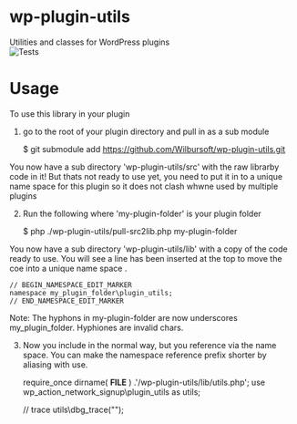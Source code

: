 # wp-plugin-utils
Utilities and classes for WordPress plugins \
![Tests](https://github.com/Wilbursoft/wp-plugin-utils/workflows/Tests/badge.svg)

# Usage

To use this library in your plugin

1) go to the root of your plugin directory and pull in as a sub module 

    $ git submodule add https://github.com/Wilbursoft/wp-plugin-utils.git
    
You now have a sub directory 'wp-plugin-utils/src' with the raw librarby code in it!
But thats not ready to use yet, you need to put it in to a unique name space for this plugin so 
it does not clash whwne used by multiple plugins 

2) Run the following where 'my-plugin-folder' is your plugin folder 

    $ php ./wp-plugin-utils/pull-src2lib.php my-plugin-folder

You now have a sub directory 'wp-plugin-utils/lib' with a copy of the code ready to use. 
You will see a line has been inserted at the top to move the coe into a unique name space .

    // BEGIN_NAMESPACE_EDIT_MARKER
    namespace my_plugin_folder\plugin_utils; 
    // END_NAMESPACE_EDIT_MARKER

Note: The hyphons in my-plugin-folder are now underscores my_plugin_folder. Hyphiones are invalid chars. 

3) Now you include in the normal way, but you reference via the name space. 
You can make the namespace reference prefix shorter by aliasing with use.

    require_once dirname( __FILE__ ) .'/wp-plugin-utils/lib/utils.php';
    use wp_action_network_signup\plugin_utils as utils;

    // trace
    utils\dbg_trace("");
